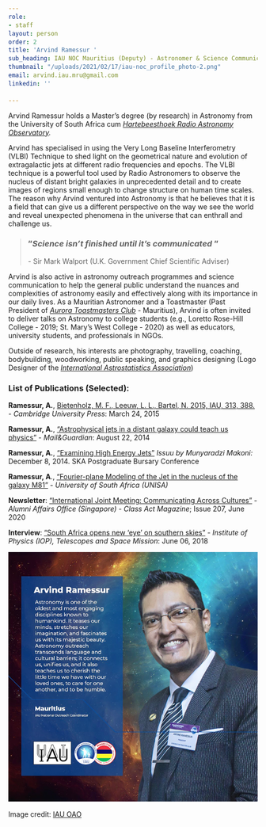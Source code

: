 ```yaml
---
role:
- staff
layout: person
order: 2
title: 'Arvind Ramessur '
sub_heading: IAU NOC Mauritius (Deputy) - Astronomer & Science Communicator
thumbnail: "/uploads/2021/02/17/iau-noc_profile_photo-2.png"
email: arvind.iau.mru@gmail.com
linkedin: ''

---
```

Arvind Ramessur holds a Master’s degree (by research) in Astronomy from the University of South Africa cum [_Hartebeesthoek Radio Astronomy Observatory_](http://www.hartrao.ac.za/)_._

Arvind has specialised in using the Very Long Baseline Interferometry (VLBI) Technique to shed light on the geometrical nature and evolution of extragalactic jets at different radio frequencies and epochs. The VLBI technique is a powerful tool used by Radio Astronomers to observe the nucleus of distant bright galaxies in unprecedented detail and to create images of regions small enough to change structure on human time scales. The reason why Arvind ventured into Astronomy is that he believes that it is a field that can give us a different perspective on the way we see the world and reveal unexpected phenomena in the universe that can enthrall and challenge us.

> ### **”_Science isn’t finished until it’s communicated_ ”**
>
> \- Sir Mark Walport (U.K. Government Chief Scientific Adviser)

Arvind is also active in astronomy outreach programmes and science communication to help the general public understand the nuances and complexities of astronomy easily and effectively along with its importance in our daily lives. As a Mauritian Astronomer and a Toastmaster (Past President of [_Aurora Toastmasters Club_](https://aurora.toastmastersclubs.org/awards_2019_20.html) - Mauritius), Arvind is often invited to deliver talks on Astronomy to college students (e.g., Loretto Rose-Hill College - 2019; St. Mary’s West College - 2020) as well as educators, university students, and professionals in NGOs.

Outside of research, his interests are photography, travelling, coaching, bodybuilding, woodworking, public speaking, and graphics designing (Logo Designer of the [_International Astrostatistics Association_](http://iaa.mi.oa-brera.inaf.it/IAA/home.html))

### **List of Publications (Selected):**

**Ramessur, A.**, [Bietenholz, M. F., Leeuw, L. L., Bartel, N. 2015, IAU, 313, 388.](https://doi.org/10.1017/S1743921315002562) - _Cambridge University Press_: March 24, 2015

**Ramessur, A.**, [“Astrophysical jets in a distant galaxy could teach us physics”](https://mg.co.za/article/2014-08-18-astrophysical-jets-in-distant-galaxy-could-teach-us-physics) -  _Mail&Guardian_: August 22, 2014

**Ramessur, A.**, [“Examining High Energy Jets”](https://issuu.com/wheatlands/docs/ska_digital) _Issuu by Munyaradzi Makoni:_ December 8, 2014. SKA Postgraduate Bursary Conference

**Ramessur, A**., [“Fourier-plane Modeling of the Jet in the nucleus of the galaxy M81”](http://hdl.handle.net/10500/23817) - _University of South Africa (UNISA)_

**Newsletter**: [“International Joint Meeting: Communicating Across Cultures”](http://enewsletter.ntu.edu.sg/classact/Jun20/Pages/an60.aspx) - _Alumni Affairs Office (Singapore) - Class Act Magazine_; Issue 207, June 2020

**Interview**: [“South Africa opens new ‘eye’ on southern skies”](https://tinyurl.com/ioppublications) -  _Institute of Physics (IOP), Telescopes and Space Mission_: June 06, 2018

![](/uploads/2022/02/05/img_7542_700.png)

Image credit: [IAU OAO](https://www.iau.org/public/)
